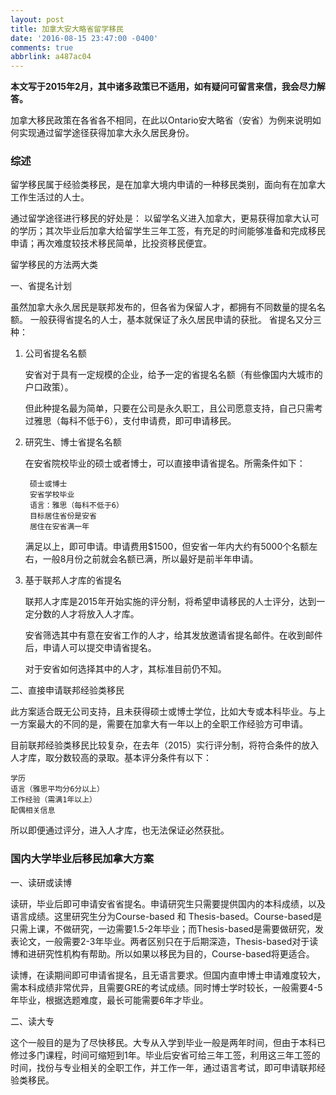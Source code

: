 ```yaml
---
layout: post
title: 加拿大安大略省留学移民
date: '2016-08-15 23:47:00 -0400'
comments: true
abbrlink: a487ac04
---
```


**本文写于2015年2月，其中诸多政策已不适用，如有疑问可留言来信，我会尽力解答。**

加拿大移民政策在各省各不相同，在此以Ontario安大略省（安省）为例来说明如何实现通过留学途径获得加拿大永久居民身份。

### 综述

留学移民属于经验类移民，是在加拿大境内申请的一种移民类别，面向有在加拿大工作生活过的人士。

通过留学途径进行移民的好处是： 以留学名义进入加拿大，更易获得加拿大认可的学历；其次毕业后加拿大给留学生三年工签，有充足的时间能够准备和完成移民申请；再次难度较技术移民简单，比投资移民便宜。

留学移民的方法两大类

一、省提名计划

虽然加拿大永久居民是联邦发布的，但各省为保留人才，都拥有不同数量的提名名额。 一般获得省提名的人士，基本就保证了永久居民申请的获批。
省提名又分三种：

1. 公司省提名名额

	安省对于具有一定规模的企业，给予一定的省提名名额（有些像国内大城市的户口政策）。
		

	但此种提名最为简单，只要在公司是永久职工，且公司愿意支持，自己只需考过雅思（每科不低于6），支付申请费，即可申请移民。

2. 研究生、博士省提名名额

	在安省院校毕业的硕士或者博士，可以直接申请省提名。所需条件如下：
			
		硕士或博士
		安省学校毕业
		语言：雅思（每科不低于6）
		目标居住省份是安省
		居住在安省满一年
			
	满足以上，即可申请。申请费用$1500，但安省一年内大约有5000个名额左右，一般8月份之前就会名额已满，所以最好是前半年申请。

3. 基于联邦人才库的省提名

	联邦人才库是2015年开始实施的评分制，将希望申请移民的人士评分，达到一定分数的人才将放入人才库。
		
	安省筛选其中有意在安省工作的人才，给其发放邀请省提名邮件。在收到邮件后，申请人可以提交申请省提名。
		
	对于安省如何选择其中的人才，其标准目前仍不知。

二、直接申请联邦经验类移民

此方案适合既无公司支持，且未获得硕士或博士学位，比如大专或本科毕业。与上一方案最大的不同的是，需要在加拿大有一年以上的全职工作经验方可申请。

目前联邦经验类移民比较复杂，在去年（2015）实行评分制，将符合条件的放入人才库，取分数较高的录取。基本评分条件有以下：

	学历
	语言（雅思平均分6分以上）
	工作经验（需满1年以上）
	配偶相关信息
		
所以即便通过评分，进入人才库，也无法保证必然获批。

### 国内大学毕业后移民加拿大方案

一、读研或读博

读研，毕业后即可申请安省省提名。申请研究生只需要提供国内的本科成绩，以及语言成绩。这里研究生分为Course-based 和 Thesis-based。Course-based是只需上课，不做研究，一边需要1.5-2年毕业；而Thesis-based是需要做研究，发表论文，一般需要2-3年毕业。两者区别只在于后期深造，Thesis-based对于读博和进研究性机构有帮助。所以如果以移民为目的，Course-based将更适合。

读博，在读期间即可申请省提名，且无语言要求。但国内直申博士申请难度较大，需本科成绩非常优异，且需要GRE的考试成绩。同时博士学时较长，一般需要4-5年毕业，根据选题难度，最长可能需要6年才毕业。

二、读大专

这个一般目的是为了尽快移民。大专从入学到毕业一般是两年时间，但由于本科已修过多门课程，时间可缩短到1年。毕业后安省可给三年工签，利用这三年工签的时间，找份与专业相关的全职工作，并工作一年，通过语言考试，即可申请联邦经验类移民。
